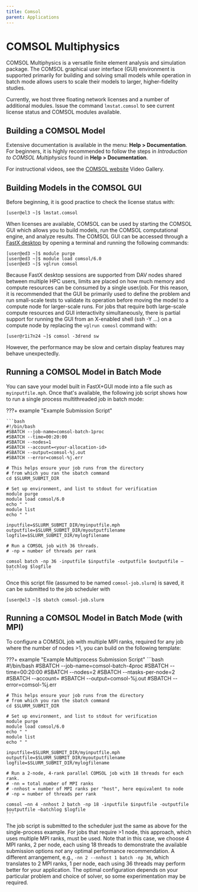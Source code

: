 ```yaml
---
title: Comsol
parent: Applications
---
```


# COMSOL Multiphysics 
COMSOL Multiphysics is a versatile finite element analysis and simulation package. The COMSOL graphical user interface (GUI) environment is supported primarily for building and solving small models while operation in batch mode allows users to scale their models to larger, higher-fidelity studies.

Currently, we host three floating network licenses and a number of additional modules. Issue the command `lmstat.comsol` to see current license status and COMSOL modules available.

## Building a COMSOL Model
Extensive documentation is available in the menu: **Help > Documentation**. For beginners, it is highly recommended to follow the steps in *Introduction to COMSOL Multiphysics* found in **Help > Documentation**.

For instructional videos, see the [COMSOL website](https://www.comsol.com) Video Gallery.

## Building Models in the COMSOL GUI
Before beginning, it is good practice to check the license status with:

```
[user@el3 ~]$ lmstat.comsol
```

When licenses are available, COMSOL can be used by starting the COMSOL GUI which allows you to build models, run the COMSOL computational engine, and analyze results. The COMSOL GUI can be accessed through a [FastX desktop](https://eagle-dav.hpc.nrel.gov/session/) by opening a terminal and running the following commands:

```
[user@ed3 ~]$ module purge
[user@ed3 ~]$ module load comsol/6.0
[user@ed3 ~]$ vglrun comsol
```

Because FastX desktop sessions are supported from DAV nodes shared between multiple HPC users, limits are placed on how much memory and compute resources can be consumed by a single user/job. For this reason, it is recommended that the GUI be primarily used to define the problem and run small-scale tests to validate its operation before moving the model to a compute node for larger-scale runs. For jobs that require both large-scale compute resources and GUI interactivity simultaneously, there is partial support for running the GUI from an X-enabled shell (ssh -Y ...) on a compute node by replacing the `vglrun comosl` command with:

```
[user@r1i7n24 ~]$ comsol -3drend sw
```

However, the performance may be slow and certain display features may behave unexpectedly.

## Running a COMSOL Model in Batch Mode
You can save your model built in FastX+GUI mode into a file such as `myinputfile.mph`. Once that's available, the following job script shows how to run a single process multithreaded job in batch mode:

???+ example "Example Submission Script"

    ```bash
    #!/bin/bash
    #SBATCH --job-name=comsol-batch-1proc
    #SBATCH --time=00:20:00
    #SBATCH --nodes=1
    #SBATCH --account=<your-allocation-id>
    #SBATCH --output=comsol-%j.out
    #SBATCH --error=comsol-%j.err

    # This helps ensure your job runs from the directory
    # from which you ran the sbatch command
    cd $SLURM_SUBMIT_DIR

    # Set up environment, and list to stdout for verification
    module purge
    module load comsol/6.0
    echo " "
    module list
    echo " "

    inputfile=$SLURM_SUBMIT_DIR/myinputfile.mph
    outputfile=$SLURM_SUBMIT_DIR/myoutputfilename
    logfile=$SLURM_SUBMIT_DIR/mylogfilename

    # Run a COMSOL job with 36 threads.
    # -np = number of threads per rank

    comsol batch -np 36 -inputfile $inputfile -outputfile $outputfile –batchlog $logfile
    ```

Once this script file (assumed to be named `comsol-job.slurm`) is saved, it can be submitted to the job scheduler with

```
[user@el3 ~]$ sbatch comsol-job.slurm
```

## Running a COMSOL Model in Batch Mode (with MPI)
To configure a COMSOL job with multiple MPI ranks, required for any job where the number of nodes >1, you can build on the following template:

???+ example "Example Multiprocess Submission Script"
    ```bash
    #!/bin/bash
    #SBATCH --job-name=comsol-batch-4proc
    #SBATCH --time=00:20:00
    #SBATCH --nodes=2
    #SBATCH --ntasks-per-node=2
    #SBATCH --account=<your-allocation-id>
    #SBATCH --output=comsol-%j.out
    #SBATCH --error=comsol-%j.err

    # This helps ensure your job runs from the directory
    # from which you ran the sbatch command
    cd $SLURM_SUBMIT_DIR

    # Set up environment, and list to stdout for verification
    module purge
    module load comsol/6.0
    echo " "
    module list
    echo " "

    inputfile=$SLURM_SUBMIT_DIR/myinputfile.mph
    outputfile=$SLURM_SUBMIT_DIR/myoutputfilename
    logfile=$SLURM_SUBMIT_DIR/mylogfilename

    # Run a 2-node, 4-rank parallel COMSOL job with 18 threads for each rank.
    # -nn = total number of MPI ranks
    # -nnhost = number of MPI ranks per "host", here equivalent to node
    # -np = number of threads per rank

    comsol –nn 4 -nnhost 2 batch -np 18 -inputfile $inputfile -outputfile $outputfile –batchlog $logfile
    ```

The job script is submitted to the scheduler just the same as above for the single-process example. For jobs that require >1 node, this approach, which uses multiple MPI ranks, must be used. Note that in this case, we choose 4 MPI ranks, 2 per node, each using 18 threads to demonstrate the available submission options *not* any optimal performance recommendation. A different arrangement, e.g., `-nn 2 --nnhost 1 batch -np 36`, which translates to 2 MPI ranks, 1 per node, each using 36 threads may perform better for your application. The optimal configuration depends on your particular problem and choice of solver, so some experimentation may be required.
